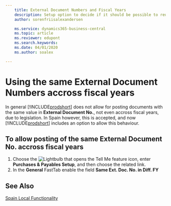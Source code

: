 ```yaml
---
    title: External Document Numbers and Fiscal Years
    description: Setup option to decide if it should be possible to reuse External Document Numbers accross Fiscal Years.
    author: sorenfriisalexandersen

    ms.service: dynamics365-business-central
    ms.topic: article
    ms.reviewer: edupont
    ms.search.keywords:
    ms.date: 04/01/2020
    ms.author: soalex

---
```

# Using the same External Document Numbers accross fiscal years
In general [!INCLUDE[prodshort](../../includes/prodshort.md)] does not allow for posting documents with the same value in **External Document No.**, not even accross fiscal years, due to legislation. In Spain however, this is accepted, and now [!INCLUDE[prodshort](../../includes/prodshort.md)] includes an option to allow this behaviour. 

## To allow posting of the same **External Document No.** accross fiscal years

1. Choose the ![Lightbulb that opens the Tell Me feature](../../media/ui-search/search_small.png "Tell me what you want to do") icon, enter **Purchases & Payables Setup**, and then choose the related link.  
2. In the **General** FastTab enable the field **Same Ext. Doc. No. in Diff. FY**

## See Also  
 [Spain Local Functionality](spain-local-functionality.md)
